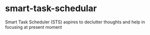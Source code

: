# smart-task-schedular
Smart Task Scheduler (STS) aspires to declutter thoughts and help in focusing at present moment 
